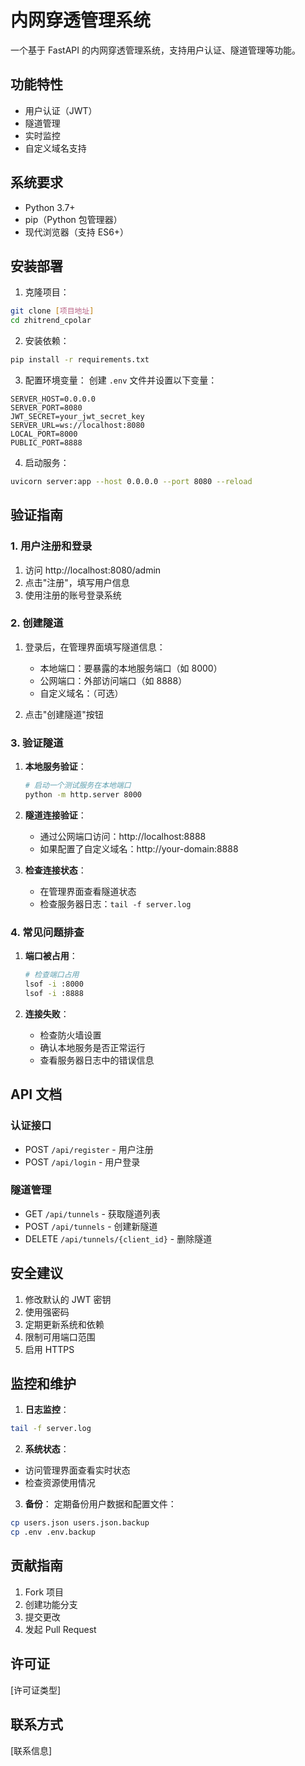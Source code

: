 # 内网穿透管理系统

一个基于 FastAPI 的内网穿透管理系统，支持用户认证、隧道管理等功能。

## 功能特性

- 用户认证（JWT）
- 隧道管理
- 实时监控
- 自定义域名支持

## 系统要求

- Python 3.7+
- pip（Python 包管理器）
- 现代浏览器（支持 ES6+）

## 安装部署

1. 克隆项目：
```bash
git clone [项目地址]
cd zhitrend_cpolar
```

2. 安装依赖：
```bash
pip install -r requirements.txt
```

3. 配置环境变量：
创建 `.env` 文件并设置以下变量：
```
SERVER_HOST=0.0.0.0
SERVER_PORT=8080
JWT_SECRET=your_jwt_secret_key
SERVER_URL=ws://localhost:8080
LOCAL_PORT=8000
PUBLIC_PORT=8888
```

4. 启动服务：
```bash
uvicorn server:app --host 0.0.0.0 --port 8080 --reload
```

## 验证指南

### 1. 用户注册和登录

1. 访问 http://localhost:8080/admin
2. 点击"注册"，填写用户信息
3. 使用注册的账号登录系统

### 2. 创建隧道

1. 登录后，在管理界面填写隧道信息：
   - 本地端口：要暴露的本地服务端口（如 8000）
   - 公网端口：外部访问端口（如 8888）
   - 自定义域名：（可选）

2. 点击"创建隧道"按钮

### 3. 验证隧道

1. **本地服务验证**：
   ```bash
   # 启动一个测试服务在本地端口
   python -m http.server 8000
   ```

2. **隧道连接验证**：
   - 通过公网端口访问：http://localhost:8888
   - 如果配置了自定义域名：http://your-domain:8888

3. **检查连接状态**：
   - 在管理界面查看隧道状态
   - 检查服务器日志：`tail -f server.log`

### 4. 常见问题排查

1. **端口被占用**：
   ```bash
   # 检查端口占用
   lsof -i :8000
   lsof -i :8888
   ```

2. **连接失败**：
   - 检查防火墙设置
   - 确认本地服务是否正常运行
   - 查看服务器日志中的错误信息

## API 文档

### 认证接口

- POST `/api/register` - 用户注册
- POST `/api/login` - 用户登录

### 隧道管理

- GET `/api/tunnels` - 获取隧道列表
- POST `/api/tunnels` - 创建新隧道
- DELETE `/api/tunnels/{client_id}` - 删除隧道

## 安全建议

1. 修改默认的 JWT 密钥
2. 使用强密码
3. 定期更新系统和依赖
4. 限制可用端口范围
5. 启用 HTTPS

## 监控和维护

1. **日志监控**：
```bash
tail -f server.log
```

2. **系统状态**：
- 访问管理界面查看实时状态
- 检查资源使用情况

3. **备份**：
定期备份用户数据和配置文件：
```bash
cp users.json users.json.backup
cp .env .env.backup
```

## 贡献指南

1. Fork 项目
2. 创建功能分支
3. 提交更改
4. 发起 Pull Request

## 许可证

[许可证类型]

## 联系方式

[联系信息]
